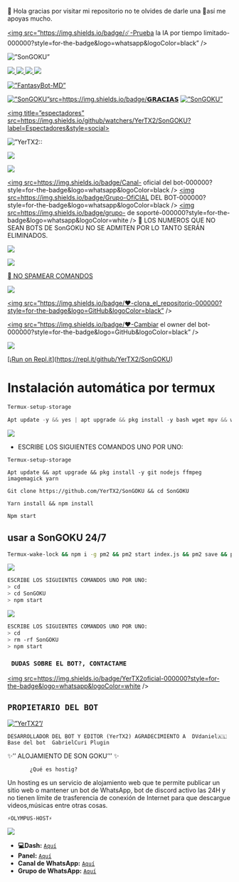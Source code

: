 
	Hola gracias por visitar mi repositorio no te olvides de darle una 🌟así me apoyas mucho. 


<a
Href=https://wa.me/+51907376960 target=”white”><img src=”https://img.shields.io/badge/☄️-Prueba la IA por tiempo limitado-000000?style=for-the-badge&logo=whatsapp&logoColor=black” /></a>

<p align=”center”>
<img src=https://telegra.ph/file/5a2eb62dca1eafb952f31.jpg alt=”SonGOKU” width=”900”/>
</p>
<a href=https://x.com/ZxYerSixZx target=”black”><img src=https://img.shields.io/badge/X-000000?style=for-the-badge&logo=x&logoColor=back />
<a href=https://www.facebook.com/profile.php?id=10008861448&mibextid=ZbWKwL target=”black”><img src=https://img.shields.io/badge/Facebook-000000?style=for-the-badge&logo=facebook&logoColor=back />
<a
Href=https://www.paypal.com/paypalme/YerSix target=”black”><img
Src=https://img.shields.io/badge/PayPal-000000?style=for-the-badge&logo=paypal&logoColor=white />
<a href=https://www.instagram.com/yer29_07?igsh=eGN1cWk5MmFkbWM1 target=”black”><img src=https://img.shields.io/badge/Instagram-000000?style=for-the-badge&logo=instagram&logoColor=back />
<p align=”center”>
<a href=”#”><img title=”FantasyBot-MD” src=”https://img.shields.io/badge/𝐒𝐈 𝐓𝐄 𝐀𝐆𝐑𝐀𝐃𝐀 𝐄𝐋 𝐑𝐄𝐏𝐎𝐒𝐈𝐓𝐎𝐑𝐈𝐎 𝐌𝐄 𝐀𝐏𝐎𝐘𝐀𝐑𝐈𝐀𝐒 𝐂𝐎𝐍 𝐔𝐍𝐀 🌟-¡GRACIAS! -red?colorA=%255ff0000&colorB=%23017e40&style=for-the-badge”></a> 
<p align=”center”>
<a href=https://github.com/YerTX2><img title=”SonGOKU”src=https://img.shields.io/badge/𝗚𝗥𝗔𝗖𝗜𝗔𝗦 𝗣𝗢𝗥 𝗦𝗨 𝗣𝗥𝗘𝗙𝗘𝗥𝗘𝗡𝗖𝗜𝗔.-red?colorA=000000&colorB=000000&style=for-the-badge></a> 
<a href=https://github.com/YerTX2><img title=”SonGOKU” src=https://img.shields.io/badge/𝐂𝐎𝐌𝐏𝐀𝐓𝐈𝐁𝐋𝐄 𝐂𝐎𝐍 𝐋𝐀𝐒 𝐕𝐄𝐑𝐒𝐈𝐎𝐍𝐄𝐒 𝐌𝐔𝐋𝐓𝐈 𝐃𝐈𝐒𝐏𝐎𝐒𝐈𝐓𝐈𝐕𝐎𝐒 𝐃𝐄 𝐖𝐇𝐀𝐓𝐒𝐀𝐏𝐏-red?colorA=000000&colorB=000000&style=for-the-badge></a>
</p>

<a href=https://github.com/YerTX2/SonGOKU/watchers><img title=”espectadores” src=https://img.shields.io/github/watchers/YerTX2/SonGOKU?label=Espectadores&style=social></a>
</p>

</p>
<p align=”center”><img src=https://profile-counter.glitch.me/{SonGOKU}/count.svg alt=”YerTX2:: Visitor’s Count” /></p>

</p>
<p align=”center”> 
<a href=https://github.com/YerTX2/SonGOKU><img src=”http://readme-typing-svg.herokuapp.com?font=mono&size=15&duration=4000&color=[00FFFF]&center=falso&vCenter=falso&lines=🌀░S░o░n░G░o░k░u🌀++;𝙷𝚘𝚕𝚊,+𝙶𝚛𝚊𝚌𝚒𝚊𝚜+𝙿𝚘𝚛+𝚅𝚒𝚜𝚒𝚝𝚊𝚛+𝙴𝚕+𝚁𝚎𝚙𝚘𝚜𝚒𝚝𝚘𝚛𝚒𝚘” height=”40px”></a> 
</p>
 
<p align=”center”> 
<a href=https://github.com/YerTX2><img src=”http://readme-typing-svg.herokuapp.com?font=mono&size=19&duration=4000&color=[00FFFF]&center=falso&vCenter=falso&lines=🌀░S░o░n░G░o░k░u🌀++;𝙶𝚛𝚞𝚙𝚘𝚜+𝙾𝚏𝚒𝚌𝚒𝚊𝚕𝚎𝚜+𝙳𝚎” height=”35px”></a> 
</p>

<a
Href=https://whatsapp.com/channel/0029Vaj67qQJUM2Wa5Ey3y1v target=”white”><img src=https://img.shields.io/badge/Canal- oficial del bot-000000?style=for-the-badge&logo=whatsapp&logoColor=black /></a>
<a href=https://chat.whatsapp.com/LBV1BouJqL0ICIRogyq6IT target=”white”><img src=https://img.shields.io/badge/Grupo-OfiCIAL DEL BOT-000000?style=for-the-badge&logo=whatsapp&logoColor=black /></a>
<a href=https://chat.whatsapp.com/LBV1BouJqL0ICIRogyq6IT target=”blank”><img src=https://img.shields.io/badge/grupo- de soporté-000000?style=for-the-badge&logo=whatsapp&logoColor=white /></a>
	LOS NUMEROS QUE NO SEAN BOTS DE SonGOKU NO SE ADMITEN POR LO TANTO SERÁN ELIMINADOS.
<p align=”center”> 
<a href=https://github.com/YerTX2><img src=”http://readme-typing-svg.herokuapp.com?font=mono&size=15&duration=4000&color=[00FFFF]&center=falso&vCenter=falso&lines=🌀░S░o░n░G░o░k░u🌀++;𝙱𝚘𝚝𝚜+𝙾𝚏𝚒𝚌𝚒𝚊𝚕𝚎𝚜+𝙳𝚎” height=”35px”></a> 
</p>
<a href=https://api.whatsapp.com/send/?phone=50250101139&text=Hola,%20vengo%20a%20pedir%20el%20numero%20del%20bot.&type=phone_number&app_absent=0 target=”blank”><img src=https://img.shields.io/badge/BOT_OFICIAL_1-000000?style=for-the-badge&logo=whatsapp&logoColor=white />

	NO SPAMEAR COMANDOS



<p align=”center”> 

<p align=”center”> 
<a href=https://github.com/YerTX2><img src=”http://readme-typing-svg.herokuapp.com?font=mono&size=15&duration=4000&color=[00FFFF]&center=falso&vCenter=falso&lines=🌀░S░o░n░G░o░k░u🌀++;𝙲𝚘𝚗𝚏𝚒𝚐𝚞𝚛𝚊𝚌𝚒𝚘𝚗+𝙿𝚊𝚛𝚊” height=”60px”></a> 

 <a href=https://github.com/YerTX2/SonGOKU/fork target=”black”><img src=”https://img.shields.io/badge/♥️-clona_el_repositorio-000000?style=for-the-badge&logo=GitHub&logoColor=black” /></a>

<a href=https://github.com/YerTX2/SonGOKU/blob/main/config.js target=”black”><img src=”https://img.shields.io/badge/♥️-Cambiar el owner del bot-000000?style=for-the-badge&logo=GitHub&logoColor=black” /></a>

<p align=”center”> 
<a href=https://github.com/YerTX2><img src=http://readme-typing-svg.herokuapp.com?font=mono&size=15&duration=4000&color=[00FFFF]&center=falso&vCenter=falso&lines=𝚁𝚎𝚙𝚕𝚒𝚝++;𝙰𝚌𝚝𝚒𝚟𝚊+𝙴𝚕+𝙱𝚘𝚝+𝙴𝚗 height=”60px”></a> 
</p>

[¡[Run on Repl.it](https://repl.it/badge/github/YerTX2/SonGOKU)](https://repl.it/github/YerTX2/SonGOKU) 

## <h1>Instalación automática por termux</h1>

```ts
Termux-setup-storage
```  
```ts
Apt update -y && yes | apt upgrade && pkg install -y bash wget mpv && wget -O – https://raw.githubusercontent.com/YerTX2/SonGOKU/SonGOKU.sh | bash
```

 <p align=”center”> 
<a href=https://github.com/YerTX2><img src=http://readme-typing-svg.herokuapp.com?font=mono&size=20&duration=3000&color=[00FFFF]&center=falso&vCenter=falso&lines=𝚃𝚎𝚛𝚖𝚞𝚡++;𝙰𝚌𝚝𝚒𝚟𝚊+𝙴𝙻+𝙱𝚘𝚝+𝙴𝚗 height=”50px”></a> 
</p>

-	ESCRIBE LOS SIGUIENTES COMANDOS UNO POR UNO:
```
Termux-setup-storage
```

```
Apt update && apt upgrade && pkg install -y git nodejs ffmpeg imagemagick yarn
```

```
Git clone https://github.com/YerTX2/SonGOKU && cd SonGOKU
```

```
Yarn install && npm install
```

```
Npm start
```

## usar a SonGOKU 24/7
```bash
Termux-wake-lock && npm i -g pm2 && pm2 start index.js && pm2 save && pm2 logs
```

<p align=”center”> 
<a href=https://github.com/YerTX2><img src=”http://readme-typing-svg.herokuapp.com?font=mono&size=15&duration=4000&color=[00FFFF]&center=falso&vCenter=falso&lines=♥️✨++;𝙴𝚗+𝙲𝚊𝚜𝚘+𝙳𝚎+𝙳𝚎𝚝𝚎𝚗𝚎𝚛𝚜𝚎+𝚎𝚗+𝚃𝚎𝚛𝚖𝚞𝚡” height=”70px”></a> 
</p>

```bash
ESCRIBE LOS SIGUIENTES COMANDOS UNO POR UNO:
> cd
> cd SonGOKU
> npm start
```

<p align=”center”> 
<a href=https://github.com/YerTX2><img src=”http://readme-typing-svg.herokuapp.com?font=mono&size=15&duration=4000&color=[000000]&center=falso&vCenter=falso&lines=✨♥️++;Pedir+otro+codigo+qr+en+termux” height=”60px”></a> 
</p>
  

```bash
ESCRIBE LOS SIGUIENTES COMANDOS UNO POR UNO:
> cd 
> rm -rf SonGOKU
> npm start
```


 ### ` DUDAS SOBRE EL BOT?, CONTACTAME`
<a href=http://wa.me/51907376960 target=”blank”><img src=https://img.shields.io/badge/YerTX2oficial-000000?style=for-the-badge&logo=whatsapp&logoColor=white />


## <h2>`PROPIETARIO DEL BOT`</h2> 

<a href=https://github.com/YerTX2><img src=https://github.com/YerTX2.png width=”200” height=”200” alt=”YerTX2”/></a>

`DESARROLLADOR DEL BOT Y EDITOR (YerTX2)
           AGRADECIMIENTO A 
DVdaniel🇦🇱 Base del bot 
 GabrielCuri Plugin`


✨’’ ALOJAMIENTO DE SON GOKU’’’ ✨

           ¿Qué es hostig? 

Un hosting es un servicio de alojamiento web que te permite publicar un sitio web o mantener un bot de WhatsApp, bot de discord activo las 24H y no tienen límite de trasferencia de conexión de Internet para que descargue videos,músicas entre otras cosas.

```⚡OLYMPUS-HOST⚡```

<a href=https://kingsvhost.asifofc.xyz><img src=https://tinyurl.com/233po67w height=”125px”></a>

- **💻Dash:** [`Aquí`](https://dash.olympus-host.xyz/home)
- **Panel:** [`Aquí`](https://host.asifofc.xyz)
- **Canal de WhatsApp:** [`Aquí`](https://whatsapp.com/channel/0029ValCkNT2ER6gHWFRQ71J)
- **Grupo de WhatsApp:** [`Aquí`](https://chat.whatsapp.com/Jt0Z1ERzXCV5srN7XH7Qws) 


